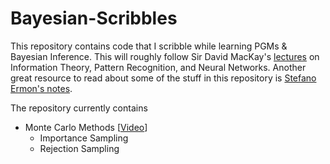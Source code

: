 # Bayesian-Scribbles
This repository contains code that I scribble while learning PGMs & Bayesian Inference. 
This will roughly follow Sir David MacKay's [lectures](https://www.youtube.com/watch?v=BCiZc0n6COY&list=PLruBu5BI5n4aFpG32iMbdWoRVAA-Vcso6)
on Information Theory, Pattern Recognition, and Neural Networks. Another great resource to read about some of the stuff 
in this repository is [Stefano Ermon's notes](https://ermongroup.github.io/cs228-notes/).    

The repository currently contains
* Monte Carlo Methods [[Video](https://www.youtube.com/watch?v=sN_0iGWcyLI)]
  * Importance Sampling
  * Rejection Sampling

